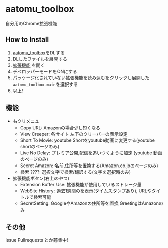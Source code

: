 # aatomu_toolbox
自分用のChrome拡張機能

## How to Install
1. [aatomu_toolbox](https://github.com/aatomu/aatomu_toolbox/archive/refs/heads/main.zip)をDLする
2. DLしたファイルを展開する
3. [拡張機能](chrome://extensions/) を開く
4. デベロッパーモードをONにする
5. パッケージ化されていない拡張機能を読み込むをクリックし展開した`aatomu_toolbox-main`を選択する
6. 以上!

## 機能
* 右クリメニュ
  * Copy URL: Amazonの場合少し短くなる
  * View Creeper: 各サイト 左下のクリーパーの表示設定
  * Short To Movie: youtube Shortをyoutube動画に変更する(youtube shortのページのみ)
  * Live No Delay: プレミア公開,配信を追いつくように加速 (youtube 動画のページのみ)
  * Secret Amazon: 名前,住所等を置換する(Amazon.co.jpのページのみ)
  * 検索 ????: 選択文字で検索/翻訳する(文字を選択時のみ)
* 拡張機能ボタン(右上のやつ)
  * Extension Buffer Use: 拡張機能が使用しているストレージ量
  * WebSite History: 過去1週間のを表示(タイムスタンプあり), URLやタイトルで検索可能
  * SecretSetting: GoogleやAmazonの住所等を置換 GreetingはAmazonのみ

## その他
Issue Pullrequests とか募集中!